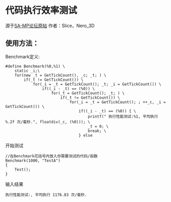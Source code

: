 # 代码执行效率测试
源于[SA-MP论坛原帖](https://sampforum.blast.hk/showthread.php?tid=218491) 作者：Slice，Nero_3D

## 使用方法：
Benchmark定义:
```pawn
#define Benchmark(%0,%1) \
    static _i;\
    for(new _t = GetTickCount(), _c; _t; ) \
        if(_t != GetTickCount()) \
            for(_i = _t = GetTickCount(); _t; _i = GetTickCount()) \
                if((_i - _t) == (%0)) \
                    for(_t = GetTickCount(); _t; ) \
                        if(_t != GetTickCount()) \
                            for(_i = _t = GetTickCount(); ; ++_c, _i = GetTickCount()) \
                                if((_i - _t) == (%0)) { \
                                    printf(" 执行性能测试:%1, 平均执行 %.2f 次/毫秒.", floatdiv(_c, (%0))); \
                                    _t = 0; \
                                    break; \
                                } else
```
开始测试
```pawn
//在Benchmark花括号内放入你需要测试的代码/函数
Benchmark(1000, "TestA")
{
    Test();
}
```
输入结果
```
执行性能测试:, 平均执行 1176.83 次/毫秒.
```
